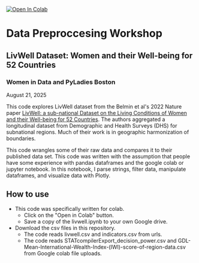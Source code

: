 [![Open In Colab](https://colab.research.google.com/assets/colab-badge.svg)](https://colab.research.google.com/github/fayshaw/data_preprocessing/blob/main/livwell.ipynb)

# Data Preproccesing Workshop
## LivWell Dataset: Women and their Well-being for 52 Countries
### Women in Data and PyLadies Boston
August 21, 2025

This code explores LivWell dataset from the Belmin et al's 2022 Nature paper <a href="https://www.nature.com/articles/s41597-022-01824-2">LivWell: a sub-national Dataset on the Living Conditions of Women and their Well-being for 52 Countries</a>. The authors aggregated a longitudinal dataset from Demographic and Health Surveys (DHS) for subnational regions. Much of their work is in geographic harmonization of boundaries.

This code wrangles some of their raw data and compares it to their published data set.  This code was written with the assumption that  people have some experience with pandas dataframes and the google colab or jupyter notebook.  In this notebook, I parse strings, filter data, manipulate dataframes, and visualize data with Plotly.

## How to use
* This code was specifically written for colab.
  * Click on the "Open in Colab" button.
  * Save a copy of the livwell.ipynb to your own Google drive.
* Download the csv files in this repository.
  * The code reads livwell.csv and indicators.csv from urls.
  * The code reads STATcompilerExport_decision_power.csv and GDL-Mean-International-Wealth-Index-(IWI)-score-of-region-data.csv from Google colab file uploads.
